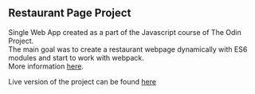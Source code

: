 ## Restaurant Page Project

Single Web App created as a part of the Javascript course of The Odin Project.
<br>
The main goal was to create a restaurant webpage dynamically with ES6 modules and start to work with webpack.
<br>
More information [here](https://www.theodinproject.com/courses/javascript/lessons/restaurant-page).

Live version of the project can be found [here](https://atarsa.github.io/odin-restaurant/) 
 


